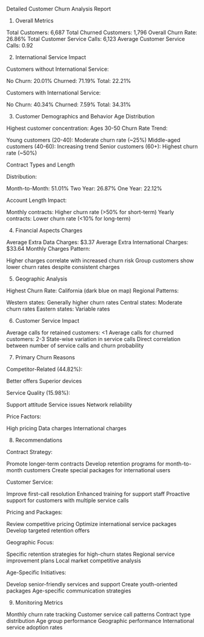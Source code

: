 Detailed Customer Churn Analysis Report
1. Overall Metrics

Total Customers: 6,687
Total Churned Customers: 1,796
Overall Churn Rate: 26.86%
Total Customer Service Calls: 6,123
Average Customer Service Calls: 0.92

2. International Service Impact

Customers without International Service:

No Churn: 20.01%
Churned: 71.19%
Total: 22.21%


Customers with International Service:

No Churn: 40.34%
Churned: 7.59%
Total: 34.31%



3. Customer Demographics and Behavior
Age Distribution

Highest customer concentration: Ages 30-50
Churn Rate Trend:

Young customers (20-40): Moderate churn rate (~25%)
Middle-aged customers (40-60): Increasing trend
Senior customers (60+): Highest churn rate (~50%)



Contract Types and Length

Distribution:

Month-to-Month: 51.01%
Two Year: 26.87%
One Year: 22.12%


Account Length Impact:

Monthly contracts: Higher churn rate (>50% for short-term)
Yearly contracts: Lower churn rate (<10% for long-term)



4. Financial Aspects
Charges

Average Extra Data Charges: $3.37
Average Extra International Charges: $33.64
Monthly Charges Pattern:

Higher charges correlate with increased churn risk
Group customers show lower churn rates despite consistent charges



5. Geographic Analysis

Highest Churn Rate: California (dark blue on map)
Regional Patterns:

Western states: Generally higher churn rates
Central states: Moderate churn rates
Eastern states: Variable rates



6. Customer Service Impact

Average calls for retained customers: <1
Average calls for churned customers: 2-3
State-wise variation in service calls
Direct correlation between number of service calls and churn probability

7. Primary Churn Reasons

Competitor-Related (44.82%):

Better offers
Superior devices


Service Quality (15.98%):

Support attitude
Service issues
Network reliability


Price Factors:

High pricing
Data charges
International charges



8. Recommendations

Contract Strategy:

Promote longer-term contracts
Develop retention programs for month-to-month customers
Create special packages for international users


Customer Service:

Improve first-call resolution
Enhanced training for support staff
Proactive support for customers with multiple service calls


Pricing and Packages:

Review competitive pricing
Optimize international service packages
Develop targeted retention offers


Geographic Focus:

Specific retention strategies for high-churn states
Regional service improvement plans
Local market competitive analysis


Age-Specific Initiatives:

Develop senior-friendly services and support
Create youth-oriented packages
Age-specific communication strategies



9. Monitoring Metrics

Monthly churn rate tracking
Customer service call patterns
Contract type distribution
Age group performance
Geographic performance
International service adoption rates
